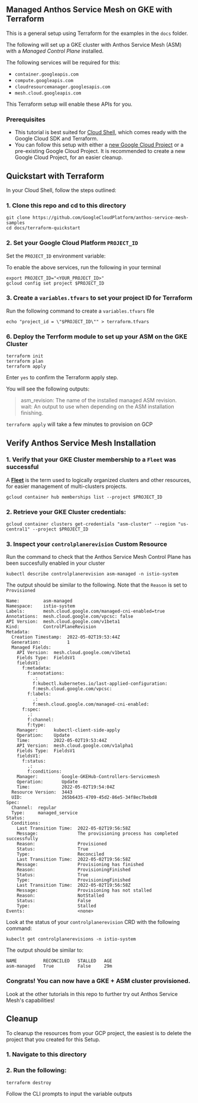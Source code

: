 ## Managed Anthos Service Mesh on GKE with Terraform 

This is a general setup using Terraform for the examples in the `docs` folder. 

The following will set up a GKE cluster with Anthos Service Mesh (ASM) with a _Managed Control Plane_ installed. 

The following services will be required for this: 
* `container.googleapis.com`
* `compute.googleapis.com`
* `cloudresourcemanager.googlesapis.com`
* `mesh.cloud.googleapis.com`

This Terraform setup will enable these APIs for you.

### Prerequisites
* This tutorial is best suited for [Cloud Shell](https://shell.cloud.google.com), which comes ready with the Google Cloud SDK and Terraform.
*  You can follow this setup with either a [new Google Cloud Project](https://cloud.google.com/resource-manager/docs/creating-managing-projects#creating_a_project) or a pre-existing Google Cloud Project. It is recommended to create a new Google Cloud Project, for an easier cleanup.

## Quickstart with Terraform
In your Cloud Shell, follow the steps outlined:
### 1.  Clone this repo and cd to this directory
```
git clone https://github.com/GoogleCloudPlatform/anthos-service-mesh-samples
cd docs/terraform-quickstart
```
### 2. Set your Google Cloud Platform `PROJECT_ID`

Set the `PROJECT_ID` environment variable:

To enable the above services, run the following in your terminal
```
export PROJECT_ID="<YOUR_PROJECT_ID>"
gcloud config set project $PROJECT_ID
```
### 3.  Create a `variables.tfvars` to set your project ID for Terraform
Run the following command to create a `variables.tfvars` file
```
echo "project_id = \"$PROJECT_ID\"" > terraform.tfvars
```

### 6.  Deploy the Terrform module to set up your ASM on the GKE Cluster
```
terraform init
terraform plan 
terraform apply 
```
Enter `yes` to confirm the Terraform apply step.

You will see the following outputs:

 >  asm_revision: The name of the installed managed ASM revision.          
    wait: An output to use when depending on the ASM installation finishing.

`terraform apply` will take a few minutes to provision on GCP

## Verify Anthos Service Mesh Installation
### 1.  Verify that your GKE Cluster membership to a `Fleet` was successful 
A **[Fleet](https://cloud.google.com/anthos/multicluster-management/fleets)** is the term used to logically organized clusters and other resources, for easier management of multi-clusters projects. 
```
gcloud container hub memberships list --project $PROJECT_ID
```
### 2. Retrieve your GKE Cluster credentials: 
```
gcloud container clusters get-credentials "asm-cluster" --region "us-central1" --project $PROJECT_ID
```
### 3. Inspect your `controlplanerevision` Custom Resource 
Run the command to check that the Anthos Service Mesh Control Plane has been succesfully enabled in your cluster
```
kubectl describe controlplanerevision asm-managed -n istio-system
```

The output should be similar to the following. Note that the `Reason` is set to `Provisioned`
```
Name:         asm-managed
Namespace:    istio-system
Labels:       mesh.cloud.google.com/managed-cni-enabled=true
Annotations:  mesh.cloud.google.com/vpcsc: false
API Version:  mesh.cloud.google.com/v1beta1
Kind:         ControlPlaneRevision
Metadata:
  Creation Timestamp:  2022-05-02T19:53:44Z
  Generation:          1
  Managed Fields:
    API Version:  mesh.cloud.google.com/v1beta1
    Fields Type:  FieldsV1
    fieldsV1:
      f:metadata:
        f:annotations:
          .:
          f:kubectl.kubernetes.io/last-applied-configuration:
          f:mesh.cloud.google.com/vpcsc:
        f:labels:
          .:
          f:mesh.cloud.google.com/managed-cni-enabled:
      f:spec:
        .:
        f:channel:
        f:type:
    Manager:      kubectl-client-side-apply
    Operation:    Update
    Time:         2022-05-02T19:53:44Z
    API Version:  mesh.cloud.google.com/v1alpha1
    Fields Type:  FieldsV1
    fieldsV1:
      f:status:
        .:
        f:conditions:
    Manager:         Google-GKEHub-Controllers-Servicemesh
    Operation:       Update
    Time:            2022-05-02T19:54:04Z
  Resource Version:  3443
  UID:               265b6435-4709-45d2-86e5-34f8ec7bebd8
Spec:
  Channel:  regular
  Type:     managed_service
Status:
  Conditions:
    Last Transition Time:  2022-05-02T19:56:58Z
    Message:               The provisioning process has completed successfully
    Reason:                Provisioned
    Status:                True
    Type:                  Reconciled
    Last Transition Time:  2022-05-02T19:56:58Z
    Message:               Provisioning has finished
    Reason:                ProvisioningFinished
    Status:                True
    Type:                  ProvisioningFinished
    Last Transition Time:  2022-05-02T19:56:58Z
    Message:               Provisioning has not stalled
    Reason:                NotStalled
    Status:                False
    Type:                  Stalled
Events:                    <none>
```
Look at the status of your `controlplanerevision` CRD with the following command: 
```
kubeclt get controlplanerevisions -n istio-system
```
The output should be similar to: 
```
NAME          RECONCILED   STALLED   AGE
asm-managed   True         False     29m
```
### Congrats! You can now have a GKE + ASM cluster provisioned. 
Look at the other tutorials in this repo to further try out Anthos Service Mesh's capabilities!

## Cleanup
To cleanup the resources from your GCP project, the easiest is to delete the project that you created for this Setup.
### 1. Navigate to this directory
### 2. Run the following:
```
terraform destroy
```
Follow the CLI prompts to input the variable outputs